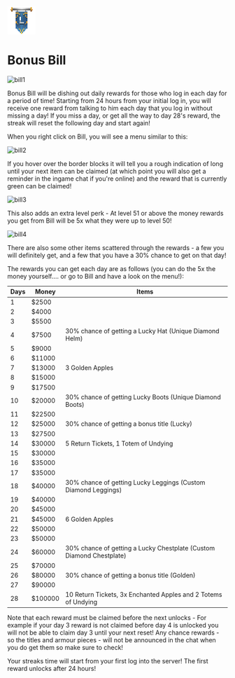 ![ribbon](L-ribbon.png) 

# Bonus Bill

![bill1](https://i.gyazo.com/16000efcb9d6c732562ea540cf89c8a6.png)

Bonus Bill will be dishing out daily rewards for those who log in each day for a period of time!
Starting from 24 hours from your initial log in, you will receive one reward from talking to him each day that you log in without missing a day! If you miss a day, or get all the way to day 28's reward, the streak will reset the following day and start again!

When you right click on Bill, you will see a menu similar to this:

![bill2](https://i.gyazo.com/6faefeace76837b541ac745fb5b8ed0a.png)

If you hover over the border blocks it will tell you a rough indication of long until your next item can be claimed (at which point you will also get a reminder in the ingame chat if you're online) and the reward that is currently green can be claimed!

![bill3](https://i.gyazo.com/da98498453424e333422b2ebd4e7a503.png)

This also adds an extra level perk - At level 51 or above the money rewards you get from Bill will be 5x what they were up to level 50!

![bill4](https://i.gyazo.com/dc4dc18d05acb58587cad9c7db4f782c.png)

There are also some other items scattered through the rewards - a few you will definitely get, and a few that you have a 30% chance to get on that day!

The rewards you can get each day are as follows (you can do the 5x the money yourself.... or go to Bill and have a look on the menu!):

|Days|Money|Items|
|---|---|---|
|1|$2500||
|2|$4000||
|3|$5500||
|4|$7500|30% chance of getting a Lucky Hat (Unique Diamond Helm)|
|5|$9000||
|6|$11000||
|7|$13000|3 Golden Apples|
|8|$15000||
|9|$17500||
|10|$20000|30% chance of getting Lucky Boots (Unique Diamond Boots)|
|11|$22500||
|12|$25000|30% chance of getting a bonus title (Lucky)|
|13|$27500||
|14|$30000|5 Return Tickets, 1 Totem of Undying|
|15|$30000||
|16|$35000||
|17|$35000||
|18|$40000|30% chance of getting Lucky Leggings (Custom Diamond Leggings)|
|19|$40000||
|20|$45000||
|21|$45000|6 Golden Apples|
|22|$50000||
|23|$50000||
|24|$60000|30% chance of getting a Lucky Chestplate (Custom Diamond Chestplate)|
|25|$70000||
|26|$80000|30% chance of getting a bonus title (Golden)|
|27|$90000||
|28|$100000|10 Return Tickets, 3x Enchanted Apples and 2 Totems of Undying|

Note that each reward must be claimed before the next unlocks - For example if your day 3 reward is not claimed before day 4 is unlocked you will not be able to claim day 3 until your next reset! Any chance rewards - so the titles and armour pieces - will not be announced in the chat when you do get them so make sure to check!

Your streaks time will start from your first log into the server! The first reward unlocks after 24 hours!
